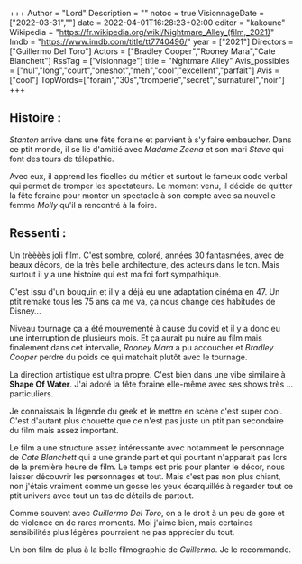 +++
Author = "Lord"
Description = ""
notoc = true
VisionnageDate = ["2022-03-31",""]
date = 2022-04-01T16:28:23+02:00
editor = "kakoune"
Wikipedia = "https://fr.wikipedia.org/wiki/Nightmare_Alley_(film,_2021)"
Imdb = "https://www.imdb.com/title/tt7740496/"
year = ["2021"]
Directors = ["Guillermo Del Toro"]
Actors = ["Bradley Cooper","Rooney Mara","Cate Blanchett"]
RssTag = ["visionnage"]
title = "Nghtmare Alley"
Avis_possibles = ["nul","long","court","oneshot","meh","cool","excellent","parfait"]
Avis = ["cool"] 
TopWords=["forain","30s","tromperie","secret","surnaturel","noir"]
+++
## Histoire : 
*Stanton* arrive dans une fête foraine et parvient à s'y faire embaucher.
Dans ce ptit monde, il se lie d'amitié avec *Madame Zeena* et son mari *Steve* qui font des tours de télépathie.

Avec eux, il apprend les ficelles du métier et surtout le fameux code verbal qui permet de tromper les spectateurs.
Le moment venu, il décide de quitter la fête foraine pour monter un spectacle à son compte avec sa nouvelle femme *Molly* qu'il a rencontré à la foire.

## Ressenti :
Un trèèèès joli film.
C'est sombre, coloré, années 30 fantasmées, avec de beaux décors, de la très belle architecture, des acteurs dans le ton.
Mais surtout il y a une histoire qui est ma foi fort sympathique.

C'est issu d'un bouquin et il y a déjà eu une adaptation cinéma en 47.
Un ptit remake tous les 75 ans ça me va, ça nous change des habitudes de Disney…

Niveau tournage ça a été mouvementé à cause du covid et il y a donc eu une interruption de plusieurs mois.
Et ça aurait pu nuire au film mais finalement dans cet intervalle, *Rooney Mara* a pu accoucher et *Bradley Cooper* perdre du poids ce qui matchait plutôt avec le tournage.

La direction artistique est ultra propre.
C'est bien dans une vibe similaire à **Shape Of Water**.
J'ai adoré la fête foraine elle-même avec ses shows très … particuliers.

Je connaissais la légende du geek et le mettre en scène c'est super cool.
C'est d'autant plus chouette que ce n'est pas juste un ptit pan secondaire du film mais assez important.

Le film a une structure assez intéressante avec notamment le personnage de *Cate Blanchett* qui a une grande part et qui pourtant n'apparait pas lors de la première heure de film.
Le temps est pris pour planter le décor, nous laisser découvrir les personnages et tout.
Mais c'est pas non plus chiant, non j'étais vraiment comme un gosse les yeux écarquillés à regarder tout ce ptit univers avec tout un tas de détails de partout.

Comme souvent avec *Guillermo Del Toro*, on a le droit à un peu de gore et de violence en de rares moments.
Moi j'aime bien, mais certaines sensibilités plus légères pourraient ne pas apprécier du tout.

Un bon film de plus à la belle filmographie de *Guillermo*.
Je le recommande.
